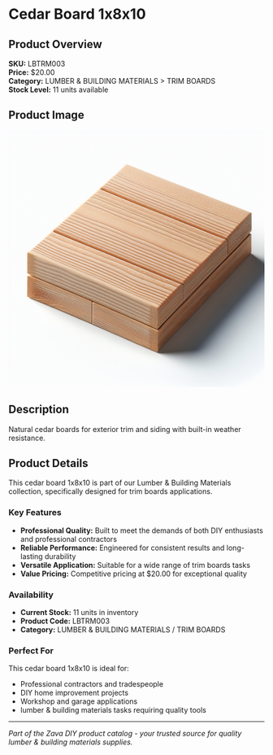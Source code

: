 # Cedar Board 1x8x10

## Product Overview

**SKU:** LBTRM003  
**Price:** $20.00  
**Category:** LUMBER & BUILDING MATERIALS > TRIM BOARDS  
**Stock Level:** 11 units available  

## Product Image

![Cedar Board 1x8x10](https://raw.githubusercontent.com/microsoft/ai-tour-26-zava-diy-dataset-plus-mcp/refs/heads/main/images/lumber_%26_building_materials_trim_boards_cedar_board_1x8x10_20250620_203721.png)

## Description

Natural cedar boards for exterior trim and siding with built-in weather resistance.

## Product Details

This cedar board 1x8x10 is part of our Lumber & Building Materials collection, specifically designed for trim boards applications. 

### Key Features

- **Professional Quality:** Built to meet the demands of both DIY enthusiasts and professional contractors
- **Reliable Performance:** Engineered for consistent results and long-lasting durability
- **Versatile Application:** Suitable for a wide range of trim boards tasks
- **Value Pricing:** Competitive pricing at $20.00 for exceptional quality

### Availability

- **Current Stock:** 11 units in inventory
- **Product Code:** LBTRM003
- **Category:** LUMBER & BUILDING MATERIALS / TRIM BOARDS

### Perfect For

This cedar board 1x8x10 is ideal for:
- Professional contractors and tradespeople
- DIY home improvement projects  
- Workshop and garage applications
- lumber & building materials tasks requiring quality tools

---

*Part of the Zava DIY product catalog - your trusted source for quality lumber & building materials supplies.*

